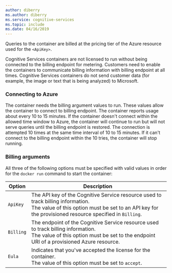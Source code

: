 ```yaml
---
author: diberry
ms.author: diberry
ms.service: cognitive-services
ms.topic: include
ms.date: 04/16/2019
---
```


Queries to the container are billed at the pricing tier of the Azure resource used for the `<ApiKey>`.

Cognitive Services containers are not licensed to run without being connected to the billing endpoint for metering. Customers need to enable the containers to communicate billing information with billing endpoint at all times. Cognitive Services containers do not send customer data (for example, the image or text that is being analyzed) to Microsoft. 

### Connecting to Azure

The container needs the billing argument values to run. These values allow the container to connect to billing endpoint. The container reports usage about every 10 to 15 minutes. If the container doesn't connect within the allowed time window to Azure, the container will continue to run but will not serve queries until the billing endpoint is restored. The connection is attempted 10 times at the same time interval of 10 to 15 minutes. If it can't connect to the billing endpoint within the 10 tries, the container will stop running. 

### Billing arguments

All three of the following options must be specified with valid values in order for the `docker run` command to start the container:

| Option | Description |
|--------|-------------|
| `ApiKey` | The API key of the Cognitive Service resource used to track billing information.<br/>The value of this option must be set to an API key for the provisioned resource specified in `Billing`. |
| `Billing` | The endpoint of the Cognitive Service resource used to track billing information.<br/>The value of this option must be set to the endpoint URI of a provisioned Azure resource.|
| `Eula` | Indicates that you've accepted the license for the container.<br/>The value of this option must be set to `accept`. |


